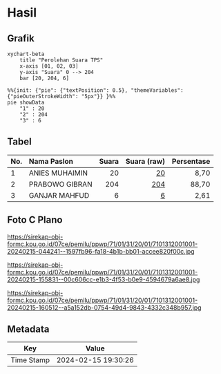 # Hasil

## Grafik

```mermaid
xychart-beta
    title "Perolehan Suara TPS"
    x-axis [01, 02, 03]
    y-axis "Suara" 0 --> 204
    bar [20, 204, 6]
```

```mermaid
%%{init: {"pie": {"textPosition": 0.5}, "themeVariables": {"pieOuterStrokeWidth": "5px"}} }%%
pie showData
    "1" : 20
    "2" : 204
    "3" : 6
```

## Tabel

| No. | Nama Paslon    | Suara | Suara (raw) | Persentase |
|:--- |:-------------- | -----:| -----------:| ----------:|
| 1   | ANIES MUHAIMIN | 20    | [20][p-1]   | 8,70       |
| 2   | PRABOWO GIBRAN | 204   | [204][p-2]  | 88,70      |
| 3   | GANJAR MAHFUD  | 6     | [6][p-3]    | 2,61       |


[p-1]: https://github.com/gigit-pemilu/pemilu-2024-71-sulawesi-utara/blob/main/pilpres/hitung-suara/sub/71-sulawesi-utara/sub/01-bolaang-mongondow/sub/31-bolaang-timur/sub/2001-ambang-i/sub/001-tps/sub/paslon-1.txt
[p-2]: https://github.com/gigit-pemilu/pemilu-2024-71-sulawesi-utara/blob/main/pilpres/hitung-suara/sub/71-sulawesi-utara/sub/01-bolaang-mongondow/sub/31-bolaang-timur/sub/2001-ambang-i/sub/001-tps/sub/paslon-2.txt
[p-3]: https://github.com/gigit-pemilu/pemilu-2024-71-sulawesi-utara/blob/main/pilpres/hitung-suara/sub/71-sulawesi-utara/sub/01-bolaang-mongondow/sub/31-bolaang-timur/sub/2001-ambang-i/sub/001-tps/sub/paslon-3.txt

## Foto C Plano

https://sirekap-obj-formc.kpu.go.id/07ce/pemilu/ppwp/71/01/31/20/01/7101312001001-20240215-044241--1597fb96-fa18-4b1b-bb01-accee820f00c.jpg

https://sirekap-obj-formc.kpu.go.id/07ce/pemilu/ppwp/71/01/31/20/01/7101312001001-20240215-155831--00c606cc-e1b3-4f53-b0e9-4594679a6ae8.jpg

https://sirekap-obj-formc.kpu.go.id/07ce/pemilu/ppwp/71/01/31/20/01/7101312001001-20240215-160512--a5a152db-0754-49d4-9843-4332c348b957.jpg


## Metadata

| Key        | Value               |
| ---------- | ------------------- |
| Time Stamp | 2024-02-15 19:30:26 |



